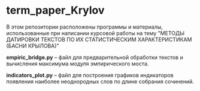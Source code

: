 # term_paper_Krylov
В этом репозитории расположены программы и материалы, использованные при написании курсовой работы  на тему "МЕТОДЫ ДАТИРОВКИ ТЕКСТОВ ПО ИХ СТАТИСТИЧЕСКИМ ХАРАКТЕРИСТИКАМ (БАСНИ КРЫЛОВА)"


**empiric_bridge.py** – файл для предварительной обработки текстов и вычисления максимума модуля эмпирического моста.


**indicators_plot.py** – файл для построения графиков индикаторов появления наиболее неоднородных слов по длине собрания сочинений.

